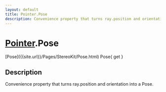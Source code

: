 ```yaml
---
layout: default
title: Pointer.Pose
description: Convenience property that turns ray.position and orientation into a Pose.
---
```

# [Pointer]({{site.url}}/Pages/StereoKit/Pointer.html).Pose

<div class='signature' markdown='1'>
[Pose]({{site.url}}/Pages/StereoKit/Pose.html) Pose{ get }
</div>

## Description
Convenience property that turns ray.position and orientation
into a Pose.

